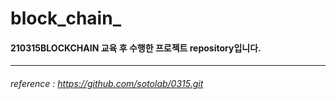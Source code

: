 # block_chain_
#### 210315BLOCKCHAIN 교육 후 수행한 프로젝트 repository입니다.
---------------------------------------------------
###### reference : https://github.com/sotolab/0315.git
